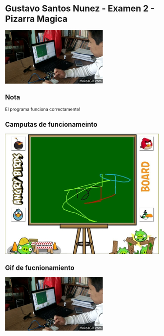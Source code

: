 Gustavo Santos Nunez - Examen 2 - Pizarra Magica
======
![alt text](ReadmeAssets/Funcionando.gif "Examen Bob")

## Nota
El programa funciona correctamente!

## Camputas de funcionameinto

![alt text](ReadmeAssets/running.png "Running")


## Gif de fucnionamiento
![alt text](ReadmeAssets/Funcionando.gif "Funcionando")
